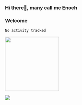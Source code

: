 ### Hi there👋, many call me Enoch
### Welcome

<!--START_SECTION:waka-->

```text
No activity tracked
```

<!--END_SECTION:waka-->

<img height="180em" src="https://github-readme-stats.vercel.app/api?username=aearns&show_icons=true&hide_border=true&&count_private=true&include_all_commits=true" />

![](https://img.shields.io/badge/<C>-<Shell>-informational?style=flat&logo=<LOGO_NAME>&logoColor=white&color=2bbc8a)


<!--
**aearns/aearns** is a ✨ _special_ ✨ repository because its `README.md` (this file) appears on your GitHub profile.

Here are some ideas to get you started:

- 🔭 I’m currently working on ...
- 🌱 I’m currently learning ...
- 👯 I’m looking to collaborate on ...
- 🤔 I’m looking for help with ...
- 💬 Ask me about ...
- 📫 How to reach me: ...
- 😄 Pronouns: ...
- ⚡ Fun fact: ...
-->
